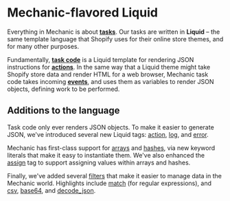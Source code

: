 # Mechanic-flavored Liquid

Everything in Mechanic is about [**tasks**](../../core-concepts/tasks/). Our tasks are written in **Liquid** – the same template language that Shopify uses for their online store themes, and for many other purposes.

Fundamentally, [**task code**](../../core-concepts/tasks/code/) is a Liquid template for rendering JSON instructions for [**actions**](../../core-concepts/actions/). In the same way that a Liquid theme might take Shopify store data and render HTML for a web browser, Mechanic task code takes incoming [**events**](../../core-concepts/events/), and uses them as variables to render JSON objects, defining work to be performed.

## Additions to the language

Task code only ever renders JSON objects. To make it easier to generate JSON, we've introduced several new Liquid tags: [action](tags/action.md), [log](tags/log.md), and [error](tags/error.md).

Mechanic has first-class support for [arrays](keyword-literals/array.md) and [hashes](keyword-literals/hash.md), via new keyword literals that make it easy to instantiate them. We've also enhanced the [assign](https://docs.usemechanic.com/article/357-the-assign-tag) tag to support assigning values within arrays and hashes.

Finally, we've added several [filters](../basics/filters.md) that make it easier to manage data in the Mechanic world. Highlights include [match](../filters.md#match) \(for regular expressions\), and [csv](../filters.md#csv), [base64](../filters.md#base-64-decode_base64), and [decode\_json](../filters.md#json-parse_json-parse_jsonl).

